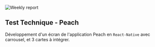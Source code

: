 
![Weekly report](https://github.com/user-attachments/assets/af9d39b6-7bc2-4db5-8f93-a724675e937b)



## Test Technique - Peach

Développement d'un écran de l'application Peach en `React-Native` avec carrousel, et 3 cartes à intégrer.
